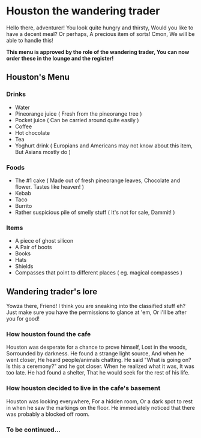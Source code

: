 # Houston the wandering trader
Hello there, adventurer! You look quite hungry and thirsty, Would you like to have a decent meal? Or perhaps, A precious item of sorts! Cmon, We will be able to handle this!

**This menu is approved by the role of the wandering trader, You can now order these in the lounge and the register!**

## Houston's Menu

### Drinks
 - Water
 - Pineorange juice ( Fresh from the pineorange tree )
 - Pocket  juice ( Can be carried around quite easily )
 - Coffee
 - Hot chocolate
 - Tea
 - Yoghurt drink ( Europians and Americans may not know about this item, But Asians mostly do )

### Foods
 - The #1 cake ( Made out of fresh pineorange leaves, Chocolate and flower. Tastes like heaven! )
 - Kebab
 - Taco
 - Burrito
 - Rather suspicious pile of smelly stuff ( It's not for sale, Dammit! )

### Items
 - A piece of ghost silicon
 - A Pair of boots
 - Books
 - Hats
 - Shields
 - Compasses that point to different places ( eg. magical compasses )

## Wandering trader's lore
Yowza there, Friend! I think you are sneaking into the classified stuff eh? Just make sure you have the permissions to glance at 'em, Or i'll be after you for good!

### How houston found the cafe
Houston was desperate for a chance to prove himself, Lost in the woods, Sorrounded by darkness. He found a strange light source, And when he went closer, He heard people/animals chatting. He said "What is going on? Is this a ceremony?" and he got closer. When he realized what it was, It was too late. He had found a shelter, That he would seek for the rest of his life.

### How houston decided to live in the cafe's basement
Houston was looking everywhere, For a hidden room, Or a dark spot to rest in when he saw the markings on the floor. He immediately noticed that there was probably a blocked off room.

### To be continued...
